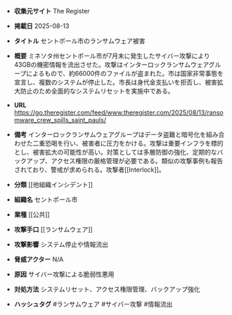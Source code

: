 - **収集元サイト**
The Register

- **掲載日**
2025-08-13

- **タイトル**
セントポール市のランサムウェア被害

- **概要**
ミネソタ州セントポール市が7月末に発生したサイバー攻撃により43GBの機密情報を流出させた。攻撃はインターロックランサムウェアグループによるもので、約66000件のファイルが盗まれた。市は国家非常事態を宣言し、複数のシステムが停止した。市長は身代金支払いを拒否し、被害拡大防止のため全面的なシステムリセットを実施中である。

- **URL**
https://go.theregister.com/feed/www.theregister.com/2025/08/13/ransomware_crew_spills_saint_pauls/

- **備考**
インターロックランサムウェアグループはデータ盗難と暗号化を組み合わせた二重恐喝を行い、被害者に圧力をかける。攻撃は重要インフラを標的とし、被害拡大の可能性が高い。対策としては多層防御の強化、定期的なバックアップ、アクセス権限の厳格管理が必要である。類似の攻撃事例も報告されており、警戒が求められる。攻撃者[[Interlock]]。

- **分類**
[[他組織インシデント]]

- **組織名**
セントポール市

- **業種**
[[公共]]

- **攻撃手口**
[[ランサムウェア]]

- **攻撃影響**
システム停止や情報流出

- **脅威アクター**
N/A

- **原因**
サイバー攻撃による脆弱性悪用

- **対処方法**
システムリセット、アクセス権限管理、バックアップ強化

- **ハッシュタグ**
#ランサムウェア #サイバー攻撃 #情報流出
